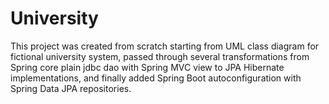 # University
This project was created from scratch starting from UML class diagram for 
fictional university system, passed through several transformations from 
Spring core plain jdbc dao with Spring MVC view to JPA Hibernate implementations, 
and finally added Spring Boot autoconfiguration with Spring Data JPA repositories.